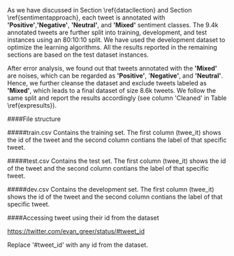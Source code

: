 As we have discussed in Section \ref{datacllection} and Section \ref{sentimentapproach}, each tweet is annotated with **'Positive'**,**'Negative'**, **'Neutral'**, and **'Mixed'** sentiment classes. The 9.4k annotated tweets are further split into training, development, and test instances using an 80:10:10 split. We have used the development dataset to optimize the learning algorithms. All the results reported in the remaining sections are based on the test dataset instances.  

After error analysis, we found out that tweets annotated with the **'Mixed'** are noises, which can be regarded as **'Positive'**, '**Negative'**, and **'Neutral'**. Hence, we further cleanse the dataset and exclude tweets labeled as **'Mixed'**, which leads to a final dataset of size 8.6k tweets.  We follow the same split and report the results accordingly (see column 'Cleaned' in Table \ref{expresults}).

####File structure

#####train.csv
Contains the training set. The first column (twee_it) shows the id of the tweet and the second column contians the label of that specific tweet. 

#####test.csv
Contains the test set. The first column (twee_it) shows the id of the tweet and the second column contians the label of that specific tweet. 

#####dev.csv
Contains the development set. The first column (twee_it) shows the id of the tweet and the second column contians the label of that specific tweet. 

####Accessing tweet using their id from the dataset

https://twitter.com/evan_greer/status/#tweet_id

Replace '#tweet_id' with any id from the dataset. 
